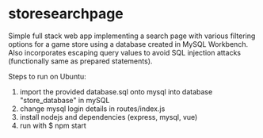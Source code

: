 # storesearchpage
Simple full stack web app implementing a search page with various filtering options for a game store using a database created in MySQL Workbench. Also incorporates escaping query values to avoid SQL injection attacks (functionally same as prepared statements).

Steps to run on Ubuntu:
1. import the provided database.sql onto mysql into database "store_database" in mySQL
2. change mysql login details in routes/index.js
3. install nodejs and dependencies (express, mysql, vue)
4. run with $ npm start
